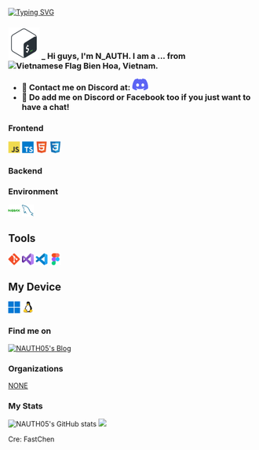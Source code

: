 [![Typing SVG](https://readme-typing-svg.herokuapp.com?font=San+Francisco&pause=500&color=056af7&vCenter=true&width=435&lines=Hi+!+I'm+N_AUTH05+%2C+Welcome+to+My+Repo)](https://github.com/NAUTH05) <br>
<!--[![Typing SVG](https://readme-typing-svg.herokuapp.com?font=San+Francisco&pause=1000&color=ef2222&vCenter=true&width=435&lines=And+...+I+Love+Nguyen+Ngoc+Mai+❤️)](https://github.com/NAUTH05)-->

<h3>
  <img height="64" src="./img/bash.svg" alt="CSharp" title="CSharp"/> 
  _ <span> Hi guys, I'm <strong>N_AUTH</strong>. I am a ... from <img alt="Vietnamese Flag" src="https://cdn.countryflags.com/thumbs/vietnam/flag-400.png" width="13" /> <strong>Bien Hoa, Vietnam</strong>.

  - 💼 Contact me on Discord at: <a href="https://discord.com/users/575460242398380032" target="_blank"><img height="24" src="./img/icons/Discord.svg" alt="Discord" title="Discord"/></a>
  - 💬 Do add me on Discord or Facebook too if you just want to have a chat!
  </span>
</h3>

<h3>Frontend</h3>

<code><img height="24" src="./img/icons/javascript-original.svg" alt="Javascript" title="Javascript"/></code>
<code><img height="24" src="./img/icons/typescript-original.svg" alt="Typescript" title="Typescript"/></code>
<code><img height="24" src="./img/icons/html5-original.svg" alt="HTML5" title="HTML5"/></code>
<code><img height="24" src="./img/icons/css3-original.svg" alt="CSS3" title="CSS3"/></code>

<h3>Backend</h3>

<!--<code><img height="24" src="./img/icons/csharp-original.svg" alt="CSharp" title="CSharp"/></code>
<code><img height="24" src="./img/icons/php-original.svg" alt="PHP" title="PHP"/></code>
<code><img height="24" src="./img/icons/java-original.svg" alt="Coffee(Java)" title="Coffee(Java)"/></code>
<code><img height="24" src="./img/icons/nodejs-original.svg" alt="NodeJS" title="NodeJS"/></code>-->

<h3>Environment</h3>

<code><img height="24" src="./img/icons/environment/nginx-original.svg" alt="Nginx" title="Nginx"/></code>
<code><img height="24" src="./img/icons/environment/mysql-original.svg" alt="MySQL" title="MySQL"/></code>

<h2>Tools</h2>

<code><img height="24" src="./img/icons/tools/git-original.svg" alt="Git" title="Git"/></code>
<code><img height="24" src="./img/icons/tools/visualstudio-original.svg" alt="Visual Studio" title="Visual Studio"/></code>
<code><img height="24" src="./img/icons/tools/vscode-original.svg" alt="Visual Studio Code" title="Visual Studio Code"/></code>
<code><img height="24" src="./img/icons/tools/figma-original.svg" alt="Figma" title="Figma"/></code>

<h2>My Device</h2>

<code><img height="24" src="./img/icons/device/windows11-original.svg" alt="Windows11-PC" title="Windows11-PC"/></code>
<code><img height="24" src="./img/icons/device/linux-original.svg" alt="Linux" title="Linux"/></code>

<h3>Find me on</h3>

<a href="https://www.facebook.com/AceGod1231/">
  <img height="24" src="https://img.shields.io/badge/N_AUTH's%20Blog-282C34?logo=hexo" alt="NAUTH05's Blog" title="NAUTH05's Blog"/>
</a>

<h3>Organizations</h3>

<a href="https://github.com/NONE">NONE</a>

<h3>My Stats</h3>

<img src="https://github-readme-stats.vercel.app/api?username=NAUTH05" alt="NAUTH05's GitHub stats" />

<img src="https://github-readme-stats.vercel.app/api/top-langs/?username=NAUTH05&layout=compact" />

Cre: FastChen
